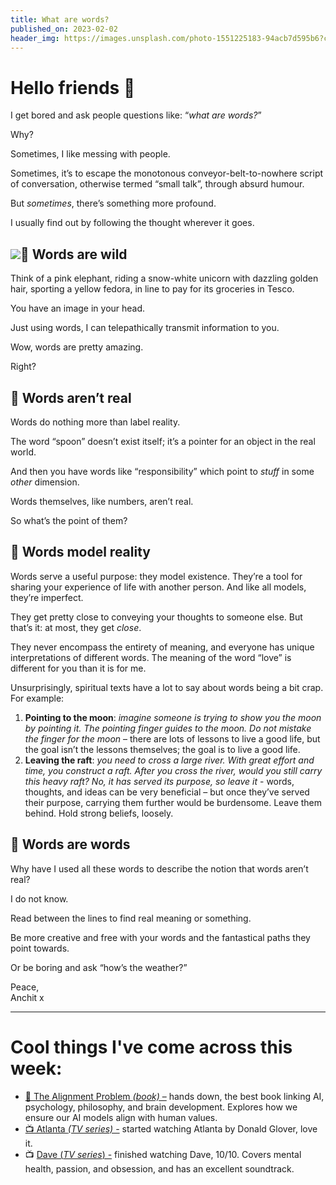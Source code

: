 ```yaml
---
title: What are words?
published_on: 2023-02-02
header_img: https://images.unsplash.com/photo-1551225183-94acb7d595b6?crop=entropy&cs=tinysrgb&fit=max&fm=jpg&ixid=MnwxMTc3M3wwfDF8c2VhcmNofDEwfHx3b3Jkc3xlbnwwfHx8fDE2NzUzNTMxMTY&ixlib=rb-4.0.3&q=80&w=2000
---
```


**Hello friends 💙**
===================

I get bored and ask people questions like: “*what are words?*”

Why?

Sometimes, I like messing with people.

Sometimes, it’s to escape the monotonous conveyor-belt-to-nowhere script of conversation, otherwise termed “small talk”, through absurd humour.

But *sometimes*, there’s something more profound.

I usually find out by following the thought wherever it goes.

![](https://media.tenor.com/ZLclQWdytosAAAAC/sometimes-find-it.gif)🤯 Words are wild
----------------

Think of a pink elephant, riding a snow-white unicorn with dazzling golden hair, sporting a yellow fedora, in line to pay for its groceries in Tesco.

You have an image in your head.

Just using words, I can telepathically transmit information to you.

Wow, words are pretty amazing.

Right?

💩 Words aren’t real
-------------------

Words do nothing more than label reality.

The word “spoon” doesn’t exist itself; it’s a pointer for an object in the real world.

And then you have words like “responsibility” which point to *stuff* in some *other* dimension.

Words themselves, like numbers, aren’t real.

So what’s the point of them?

🌌 Words model reality
---------------------

Words serve a useful purpose: they model existence. They’re a tool for sharing your experience of life with another person. And like all models, they’re imperfect.

They get pretty close to conveying your thoughts to someone else. But that’s it: at most, they get *close*.

They never encompass the entirety of meaning, and everyone has unique interpretations of different words. The meaning of the word “love” is different for you than it is for me.

Unsurprisingly, spiritual texts have a lot to say about words being a bit crap. For example:

1. **Pointing to the moon**: *imagine someone is trying to show you the moon by pointing it. The pointing finger guides to the moon. Do not mistake the finger for the moon* – there are lots of lessons to live a good life, but the goal isn’t the lessons themselves; the goal is to live a good life.
2. **Leaving the raft**: *you need to cross a large river. With great effort and time, you construct a raft. After you cross the river, would you still carry this heavy raft? No, it has served its purpose, so leave it* - words, thoughts, and ideas can be very beneficial – but once they’ve served their purpose, carrying them further would be burdensome. Leave them behind. Hold strong beliefs, loosely.

🤔 Words are words
-----------------

Why have I used all these words to describe the notion that words aren’t real?

I do not know.

Read between the lines to find real meaning or something.

Be more creative and free with your words and the fantastical paths they point towards.

Or be boring and ask “how’s the weather?”

Peace,  
Anchit x



---

Cool things I've come across this week:
=======================================

* [📕 The Alignment Problem *(book)* –](https://brianchristian.org/the-alignment-problem/) hands down, the best book linking AI, psychology, philosophy, and brain development. Explores how we ensure our AI models align with human values.
* [📺 Atlanta *(TV series) -*](https://www.disneyplus.com/en-gb/series/atlanta/68sl4qXn1PbA?distributionPartner=google) started watching Atlanta by Donald Glover, love it.
* 📺 [Dave (](https://www.bbc.co.uk/iplayer/episodes/p08b9fpl/dave)*[TV series](https://www.bbc.co.uk/iplayer/episodes/p08b9fpl/dave)*[) -](https://www.bbc.co.uk/iplayer/episodes/p08b9fpl/dave) finished watching Dave, 10/10. Covers mental health, passion, and obsession, and has an excellent soundtrack.
